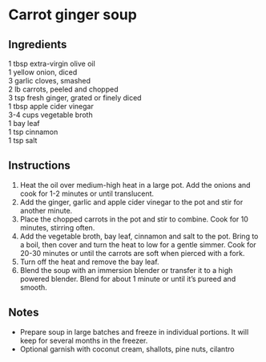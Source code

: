 # Carrot ginger soup

## Ingredients
1 tbsp extra-virgin olive oil  
1 yellow onion, diced  
3 garlic cloves, smashed  
2 lb carrots, peeled and chopped  
3 tsp fresh ginger, grated or finely diced   
1 tbsp apple cider vinegar  
3-4 cups vegetable broth  
1 bay leaf  
1 tsp cinnamon  
1 tsp salt  

## Instructions
1. Heat the oil over medium-high heat in a large pot. Add the onions and cook for 1-2 minutes or until translucent.
1. Add the ginger, garlic and apple cider vinegar to the pot and stir for another minute.
1. Place the chopped carrots in the pot and stir to combine. Cook for 10 minutes, stirring often.
1. Add the vegetable broth, bay leaf, cinnamon and salt to the pot. Bring to a boil, then cover and turn the heat to low for a gentle simmer. Cook for 20-30 minutes or until the carrots are soft when pierced with a fork.
1. Turn off the heat and remove the bay leaf.
1. Blend the soup with an immersion blender or transfer it to a high powered blender. Blend for about 1 minute or until it’s pureed and smooth. 

## Notes
* Prepare soup in large batches and freeze in individual portions. It will keep for several months in the freezer. 
* Optional garnish with coconut cream, shallots, pine nuts, cilantro
